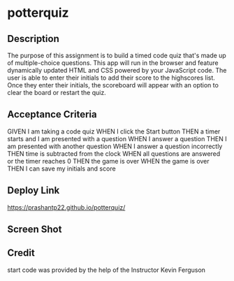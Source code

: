 # potterquiz

## Description
The purpose of this assignment is to build a timed code quiz that's made up of multiple-choice questions. This app will run in the browser and feature dynamically updated HTML and CSS powered by your JavaScript code. The user is able to enter their initials to add their score to the highscores list. Once they enter their initials, the scoreboard will appear with an option to clear the board or restart the quiz.

## Acceptance Criteria
GIVEN I am taking a code quiz
WHEN I click the Start button
THEN a timer starts and I am presented with a question
WHEN I answer a question
THEN I am presented with another question
WHEN I answer a question incorrectly
THEN time is subtracted from the clock
WHEN all questions are answered or the timer reaches 0
THEN the game is over
WHEN the game is over
THEN I can save my initials and score

## Deploy Link

https://prashantp22.github.io/potterquiz/

## Screen Shot




## Credit
start code was provided by the help of the Instructor Kevin Ferguson